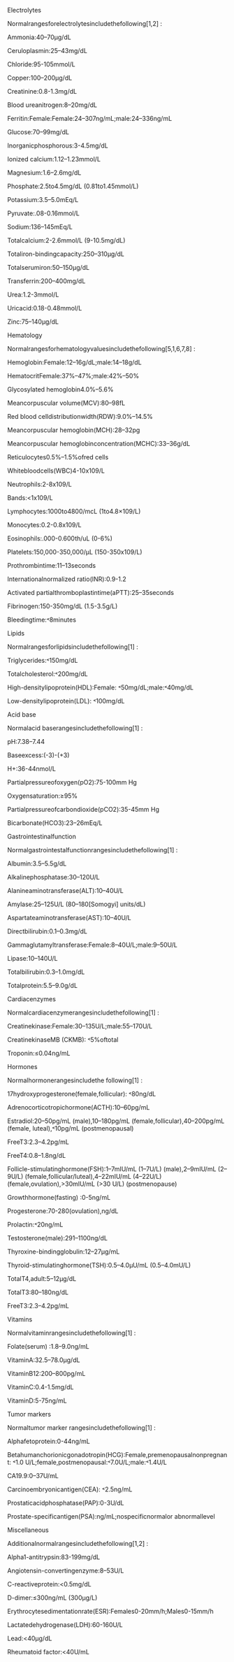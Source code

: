Electrolytes

Normalrangesforelectrolytesincludethefollowing\[1,2\] :

Ammonia:40–70μg/dL

Ceruloplasmin:25–43mg/dL

Chloride:95-105mmol/L

Copper:100–200μg/dL

Creatinine:0.8-1.3mg/dL

Blood ureanitrogen:8–20mg/dL

Ferritin:Female:Female:24–307ng/mL;male:24–336ng/mL

Glucose:70–99mg/dL

Inorganicphosphorous:3-4.5mg/dL

Ionized calcium:1.12–1.23mmol/L

Magnesium:1.6–2.6mg/dL

Phosphate:2.5to4.5mg/dL (0.81to1.45mmol/L)

Potassium:3.5–5.0mEq/L

Pyruvate:.08-0.16mmol/L

Sodium:136–145mEq/L

Totalcalcium:2-2.6mmol/L (9-10.5mg/dL)

Totaliron-bindingcapacity:250–310μg/dL

Totalserumiron:50–150μg/dL

Transferrin:200–400mg/dL

Urea:1.2-3mmol/L

Uricacid:0.18-0.48mmol/L

Zinc:75–140μg/dL

Hematology

Normalrangesforhematologyvaluesincludethefollowing\[5,1,6,7,8\] :

Hemoglobin:Female:12–16g/dL;male:14–18g/dL

HematocritFemale:37%–47%;male:42%–50%

Glycosylated hemoglobin4.0%–5.6%

Meancorpuscular volume(MCV):80–98fL

Red blood celldistributionwidth(RDW):9.0%–14.5%

Meancorpuscular hemoglobin(MCH):28–32pg

Meancorpuscular hemoglobinconcentration(MCHC):33–36g/dL

Reticulocytes0.5%–1.5%ofred cells

Whitebloodcells(WBC)4-10x109/L

Neutrophils:2-8x109/L

Bands:\<1x109/L

Lymphocytes:1000to4800/mcL (1to4.8×109/L)

Monocytes:0.2-0.8x109/L

Eosinophils:.000-0.600th/uL (0-6%)

Platelets:150,000-350,000/µL (150-350x109/L)

Prothrombintime:11–13seconds

Internationalnormalized ratio(INR):0.9-1.2

Activated partialthromboplastintime(aPTT):25–35seconds

Fibrinogen:150-350mg/dL (1.5-3.5g/L)

Bleedingtime:˂8minutes

Lipids

Normalrangesforlipidsincludethefollowing\[1\] :

Triglycerides:˂150mg/dL

Totalcholesterol:˂200mg/dL

High-densitylipoprotein(HDL):Female: ˂50mg/dL;male:˂40mg/dL

Low-densitylipoprotein(LDL): ˂100mg/dL

Acid base

Normalacid baserangesincludethefollowing\[1\] :

pH:7.38–7.44

Baseexcess:(-3)-(+3)

H+:36-44nmol/L

Partialpressureofoxygen(pO2):75-100mm Hg

Oxygensaturation:≥95%

Partialpressureofcarbondioxide(pCO2):35-45mm Hg

Bicarbonate(HCO3):23–26mEq/L

Gastrointestinalfunction

Normalgastrointestalfunctionrangesincludethefollowing\[1\] :

Albumin:3.5–5.5g/dL

Alkalinephosphatase:30–120U/L

Alanineaminotransferase(ALT):10–40U/L

Amylase:25–125U/L (80–180\[Somogyi\] units/dL)

Aspartateaminotransferase(AST):10–40U/L

Directbilirubin:0.1–0.3mg/dL

Gammaglutamyltransferase:Female:8–40U/L;male:9–50U/L

Lipase:10–140U/L

Totalbilirubin:0.3–1.0mg/dL

Totalprotein:5.5–9.0g/dL

Cardiacenzymes

Normalcardiacenzymerangesincludethefollowing\[1\] :

Creatinekinase:Female:30–135U/L;male:55–170U/L

CreatinekinaseMB (CKMB): ˂5%oftotal

Troponin:≤0.04ng/mL

Hormones

Normalhormonerangesincludethe following\[1\] :

17hydroxyprogesterone(female,follicular): ˂80ng/dL

Adrenocorticotropichormone(ACTH):10–60pg/mL

Estradiol:20–50pg/mL (male),10–180pg/mL (female,follicular),40–200pg/mL
(female, luteal),˂10pg/mL (postmenopausal)

FreeT3:2.3–4.2pg/mL

FreeT4:0.8–1.8ng/dL

Follicle-stimulatinghormone(FSH):1–7mIU/mL (1–7U/L) (male),2–9mIU/mL
(2–9U/L) (female,follicular/luteal),4–22mIU/mL (4–22U/L)
(female,ovulation),\>30mIU/mL (\>30 U/L) (postmenopause)

Growthhormone(fasting) :0-5ng/mL

Progesterone:70-280(ovulation),ng/dL

Prolactin:˂20ng/mL

Testosterone(male):291–1100ng/dL

Thyroxine-bindingglobulin:12–27µg/mL

Thyroid-stimulatinghormone(TSH):0.5–4.0μU/mL (0.5–4.0mU/L)

TotalT4,adult:5–12μg/dL

TotalT3:80–180ng/dL

FreeT3:2.3–4.2pg/mL

Vitamins

Normalvitaminrangesincludethefollowing\[1\] :

Folate(serum) :1.8–9.0ng/mL

VitaminA:32.5–78.0μg/dL

VitaminB12:200–800pg/mL

VitaminC:0.4-1.5mg/dL

VitaminD:5-75ng/mL

Tumor markers

Normaltumor marker rangesincludethefollowing\[1\] :

Alphafetoprotein:0-44ng/mL

Betahumanchorionicgonadotropin(HCG):Female,premenopausalnonpregnant:
˂1.0 U/L;female,postmenopausal:˂7.0U/L;male:˂1.4U/L

CA19.9:0–37U/mL

Carcinoembryonicantigen(CEA): ˂2.5ng/mL

Prostaticacidphosphatase(PAP):0-3U/dL

Prostate-specificantigen(PSA):ng/mL;nospecificnormalor abnormallevel

Miscellaneous

Additionalnormalrangesincludethefollowing\[1,2\] :

Alpha1-antitrypsin:83-199mg/dL

Angiotensin-convertingenzyme:8–53U/L

C-reactiveprotein:\<0.5mg/dL

D-dimer:≤300ng/mL (300µg/L)

Erythrocytesedimentationrate(ESR):Females0-20mm/h;Males0-15mm/h

Lactatedehydrogenase(LDH):60-160U/L

Lead:\<40µg/dL

Rheumatoid factor:\<40U/mL
